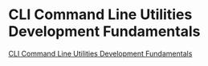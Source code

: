 # CLI Command Line Utilities Development Fundamentals
[CLI Command Line Utilities Development Fundamentals](https://aiwithcloud.com/2022/09/19/cli_command_line_utilities_development_fundamentals/)